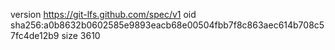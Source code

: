 version https://git-lfs.github.com/spec/v1
oid sha256:a0b8632b0602585e9893eacb68e00504fbb7f8c863aec614b708c57fc4de12b9
size 3610
